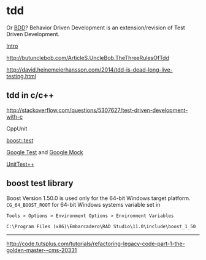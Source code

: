
# tdd

Or [BDD](http://programmers.stackexchange.com/questions/135218/what-is-the-difference-between-bdd-and-tdd)? Behavior Driven Development is an extension/revision of Test Driven Development.

[Intro](http://www.agiledata.org/essays/tdd.html)



http://butunclebob.com/ArticleS.UncleBob.TheThreeRulesOfTdd

http://david.heinemeierhansson.com/2014/tdd-is-dead-long-live-testing.html

## tdd in c/c++

http://stackoverflow.com/questions/5307627/test-driven-development-with-c

CppUnit

[boost::test](http://www.boost.org/doc/libs/1_50_0/libs/test/doc/html/index.html)

[Google Test](https://code.google.com/p/googletest/) and [Google Mock](https://code.google.com/p/googlemock/)

[UnitTest++](http://unittest-cpp.sourceforge.net/)


## boost test library

Boost Version 1.50.0 is used only for the 64-bit Windows target platform.
`CG_64_BOOST_ROOT` for 64-bit Windows systems variable set in 

    Tools > Options > Environment Options > Environment Variables

    C:\Program Files (x86)\Embarcadero\RAD Studio\11.0\include\boost_1_50

---

http://code.tutsplus.com/tutorials/refactoring-legacy-code-part-1-the-golden-master--cms-20331